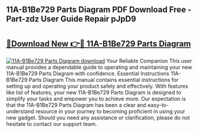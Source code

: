 ## 11A-B1Be729 Parts Diagram PDF Download Free - Part-zdz User Guide Repair pJpD9

# <h2><a href="http://dfl193z.blite.top/?on=11A-B1Be729+Parts+Diagram">🔗Download New 👉🔴 11A-B1Be729 Parts Diagram</a></h2>

[![11A-B1Be729 Parts Diagram download](https://i.imgur.com/lujVjoI.png)](http://dfl193z.blite.top/?on=11A-B1Be729+Parts+Diagram)
Your Reliable Companion This user manual provides a dependable guide to operating and maintaining your new 11A-B1Be729 Parts Diagram with confidence. Essential Instructions 11A-B1Be729 Parts Diagram This manual contains essential instructions for setting up and operating your product safely and effectively. With features like list of features, your new 11A-B1Be729 Parts Diagram is designed to simplify your tasks and empower you to achieve more. Our expectation is that the 11A-B1Be729 Parts Diagram has been a clear and easy-to-understand resource in your journey to becoming proficient in using your new gadget. Should you need any assistance or clarification, please do not hesitate to contact our support team.

